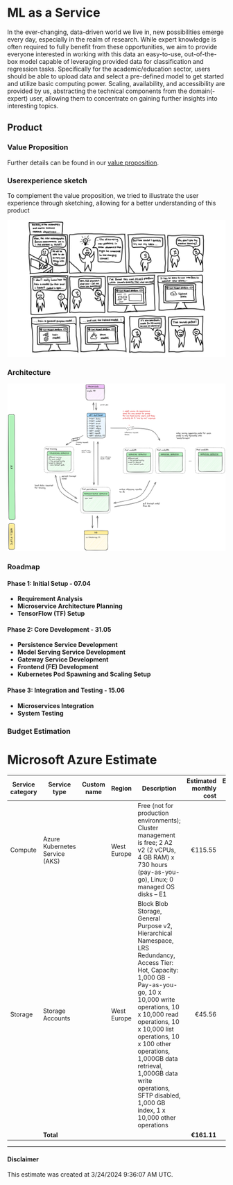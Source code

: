 # ML as a Service

In the ever-changing, data-driven world we live in, new possibilities emerge every day, especially in the realm of research. While expert knowledge is often required to fully benefit from these opportunities, we aim to provide everyone interested in working with this data an easy-to-use, out-of-the-box model capable of leveraging provided data for classification and regression tasks. Specifically for the academic/education sector, users should be able to upload data and select a pre-defined model to get started and utilize basic computing power. Scaling, availability, and accessibility are provided by us, abstracting the technical components from the domain(-expert) user, allowing them to concentrate on gaining further insights into interesting topics.

## Product
### Value Proposition
Further details can be found in our [value proposition](https://docs.google.com/document/d/1FxX3pmvXWAWQ9-dPw1ywX_qll5r7SFyholCQi2ff00U/edit?usp=sharing).

### Userexperience sketch
To complement the value proposition, we tried to illustrate the user experience through sketching, allowing for a better understanding of this product

![user experience sketch](./docs/UX-sketch.jpeg "Userexperience sketch")

### Architecture
![architecture sketch](./docs/arch-sketch.png "Architecture sketch")

### Roadmap

#### Phase 1: Initial Setup - 07.04
- **Requirement Analysis**
- **Microservice Architecture Planning**
- **TensorFlow (TF) Setup**

#### Phase 2: Core Development - 31.05
- **Persistence Service Development**
- **Model Serving Service Development**
- **Gateway Service Development**
- **Frontend (FE) Development**
- **Kubernetes Pod Spawning and Scaling Setup**

#### Phase 3: Integration and Testing - 15.06
- **Microservices Integration**
- **System Testing**


### Budget Estimation

# Microsoft Azure Estimate

| Service category | Service type                | Custom name | Region      | Description                                                                                                                                                                                                                                                                                          | Estimated monthly cost | Estimated upfront cost |
|------------------|-----------------------------|-------------|-------------|------------------------------------------------------------------------------------------------------------------------------------------------------------------------------------------------------------------------------------------------------------------------------------------------------|-----------------------:|-----------------------:|
| Compute          | Azure Kubernetes Service (AKS) |             | West Europe | Free (not for production environments); Cluster management is free; 2 A2 v2 (2 vCPUs, 4 GB RAM) x 730 hours (pay-as-you-go), Linux; 0 managed OS disks – E1                                                                                                                                                               | €115.55                | €0.00                  |
| Storage          | Storage Accounts            |             | West Europe | Block Blob Storage, General Purpose v2, Hierarchical Namespace, LRS Redundancy, Access Tier: Hot, Capacity: 1,000 GB - Pay-as-you-go, 10 x 10,000 write operations, 10 x 10,000 read operations, 10 x 10,000 list operations, 10 x 100 other operations, 1,000GB data retrieval, 1,000GB data write operations, SFTP disabled, 1,000 GB index, 1 x 10,000 other operations | €45.56                 | €0.00                  |
|                  | **Total**                   |             |             |                                                                                                                                                                                                                                                                                                      | **€161.11**            | €0.00                  |

---


#### Disclaimer

This estimate was created at 3/24/2024 9:36:07 AM UTC.



